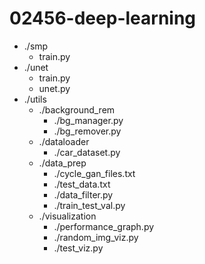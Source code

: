 # 02456-deep-learning

- ./smp
  - train.py   
- ./unet
  - train.py
  - unet.py
- ./utils
  - ./background_rem
    - ./bg_manager.py
    - ./bg_remover.py  
  - ./dataloader
    - ./car_dataset.py   
  - ./data_prep
    - ./cycle_gan_files.txt
    - ./test_data.txt
    - ./data_filter.py
    - ./train_test_val.py   
  - ./visualization  
    - ./performance_graph.py
    - ./random_img_viz.py
    - ./test_viz.py   
